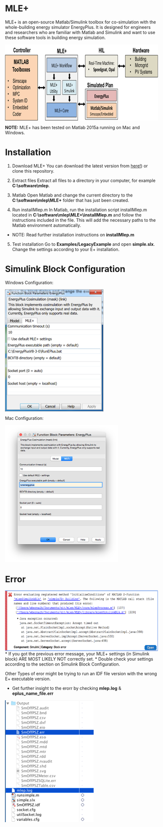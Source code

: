 # MLE+
MLE+ is an open-source Matlab/Simulink toolbox for co-simulation with the whole-building energy simulator EnergyPlus. It is designed for engineers and researchers who are familiar with Matlab and Simulink and want to use these software tools in building energy simulation.

<img align="middle" src="./doc/pics/overview.png" height="250">

**NOTE:** MLE+ has been tested on Matlab 2015a running on Mac and Windows. 

# Installation
1. Download MLE+
You can download the latest version from [here!](https://github.com/willybernal/mlep/archive/master.zip)) or clone this repository.

2. Extract files
Extract all files to a directory in your computer, for example **C:\software\mlep**.

3. Matlab
Open Matlab and change the current directory to the **C:\software\mlep\MLE+** folder that has just been created.

4. Run installMlep.m
In Matlab, run the installation script installMlep.m located in **C:\software\mlep\MLE+\installMlep.m** and follow the instructions included in the file. This will add the necessary paths to the Matlab environment automatically.

  * NOTE: Read further installation instructions on **installMlep.m**

5. Test installation
Go to **Examples/LegacyExample** and open **simple.slx**. Change the settings according to your E+ installation. 


# Simulink Block Configuration
Windows Configuration:

<img align="middle" src="./MLE+/figs/mlep_setting_windows.png" height="400">

Mac Configuration:

<img align="middle" src="./MLE+/figs/mlep_settings_mac.png" height="450">

# Error
<img align="middle" src="./MLE+/figs/AcceptTimeOut_Error.png" height="200">
* If you got the previous error message, your MLE+ settings (in Simulink block) ARE MOST LIKELY NOT correctly set.
* Double check your settings according to the section on Simulink Block Configuration.

Other Types of eror might be trying to run an IDF file version with the wrong E+ executable version. 
* Get further insight to the erorr by checking **mlep.log** & **eplus_name_file.err** 

<img align="middle" src="./MLE+/figs/Debug_Files.png" height="400">

